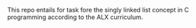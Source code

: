 This repo entails for task fore the singly linked list concept in C programming according to the ALX curriculum.
